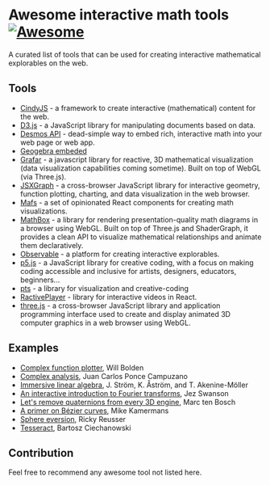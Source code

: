 # Awesome interactive math tools [![Awesome](https://awesome.re/badge.svg)](https://awesome.re)

A curated list of tools that can be used for creating interactive mathematical explorables on the web. 

## Tools

 - [CindyJS](https://cindyjs.org/) - a framework to create interactive (mathematical) content for the web.
 - [D3.js](https://d3js.org/) - a JavaScript library for manipulating documents based on data.
 - [Desmos API](https://www.desmos.com/api/) - dead-simple way to embed rich, interactive math into your web page or web app.
 - [Geogebra embeded](https://wiki.geogebra.org/en/Embedding_in_Webpages)
 - [Grafar](https://thoughtspile.github.io/grafar/) - a javascript library for reactive, 3D mathematical visualization (data visualization capabilities coming sometime). Built on top of WebGL (via Three.js).
 - [JSXGraph](http://jsxgraph.org/wp/index.html) - a cross-browser JavaScript library for interactive geometry, function plotting, charting, and data visualization in the web browser.
 - [Mafs](https://mafs.dev/) - a set of opinionated React components for creating math visualizations.
 - [MathBox](https://gitgud.io/unconed/mathbox) - a library for rendering presentation-quality math diagrams in a browser using WebGL. Built on top of Three.js and ShaderGraph, it provides a clean API to visualize mathematical relationships and animate them declaratively.
 - [Observable](https://observablehq.com/) - a platform for creating interactive explorables.
 - [p5.js](https://p5js.org/) - a JavaScript library for creative coding, with a focus on making coding accessible and inclusive for artists, designers, educators, beginners...
 - [pts](https://ptsjs.org/) - a library for visualization and creative-coding 
 - [RactivePlayer](https://liqvidjs.org/) - library for interactive videos in React.
 - [three.js](https://threejs.org) - a cross-browser JavaScript library and application programming interface used to create and display animated 3D computer graphics in a web browser using WebGL.

## Examples

 - [Complex function plotter](https://people.ucsc.edu/~wbolden/complex/#z), Will Bolden
 - [Complex analysis](https://complex-analysis.com/), Juan Carlos Ponce Campuzano
 - [Immersive linear algebra](http://immersivemath.com/ila/index.html), J. Ström, K. Åström, and T. Akenine-Möller
 - [An interactive introduction to Fourier transforms](https://www.jezzamon.com/fourier/index.html), Jez Swanson
 - [Let's remove quaternions from every 3D engine](https://marctenbosch.com/quaternions/), Marc ten Bosch
 - [A primer on Bézier curves](https://pomax.github.io/bezierinfo/), Mike Kamermans
 - [Sphere eversion](https://rreusser.github.io/explorations/sphere-eversion/), Ricky Reusser
 - [Tesseract](https://ciechanow.ski/tesseract/), Bartosz Ciechanowski

## Contribution

Feel free to recommend any awesome tool not listed here.
